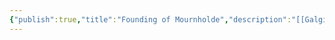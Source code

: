 ```yaml
---
{"publish":true,"title":"Founding of Mournholde","description":"[[Galgitch, The Afterking|Galgitch]], later known as \"The Afterking\" founds the city of [[Mournholde]] atop the ruined necropolis of a vanquished lich.","tags":["timeline"],"cssclasses":""}
---
```


